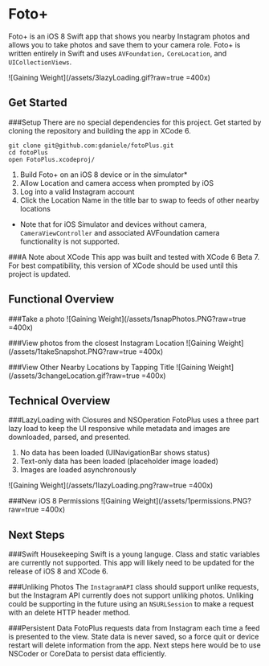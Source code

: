 # Foto+
Foto+ is an iOS 8 Swift app that shows you nearby Instagram photos and allows you to take photos and save them to your camera role. Foto+ is written entirely in Swift and uses `AVFoundation,` `CoreLocation`, and `UICollectionViews`.

![Gaining Weight](/assets/3lazyLoading.gif?raw=true =400x)


## Get Started
###Setup
There are no special dependencies for this project. Get started by cloning the repository and building the app in XCode 6.

	git clone git@github.com:gdaniele/fotoPlus.git
	cd fotoPlus
	open FotoPlus.xcodeproj/
	
1. Build Foto+ on an iOS 8 device or in the simulator*
2. Allow Location and camera access when prompted by iOS
2. Log into a valid Instagram account
3. Click the Location Name in the title bar to swap to feeds of other nearby locations


 * Note that for iOS Simulator and devices without camera, `CameraViewController` and associated AVFoundation camera functionality is not supported.

###A Note about XCode
This app was built and tested with XCode 6 Beta 7. For best compatibility, this version of XCode should be used until this project is updated.


## Functional Overview
###Take a photo
![Gaining Weight](/assets/1snapPhotos.PNG?raw=true =400x)

###View photos from the closest Instagram Location
![Gaining Weight](/assets/1takeSnapshot.PNG?raw=true =400x)

###View Other Nearby Locations by Tapping Title
![Gaining Weight](/assets/3changeLocation.gif?raw=true =400x)

## Technical Overview

###LazyLoading with Closures and NSOperation
FotoPlus uses a three part lazy load to keep the UI responsive while metadata and images are downloaded, parsed, and presented.
1. No data has been loaded (UINavigationBar shows status)
2. Text-only data has been loaded (placeholder image loaded)
3. Images are loaded asynchronously

![Gaining Weight](/assets/1lazyLoading.png?raw=true =400x)

###New iOS 8 Permissions
![Gaining Weight](/assets/1permissions.PNG?raw=true =400x)

## Next Steps
###Swift Housekeeping
Swift is a young languge. Class and static variables are currently not supported. This app will likely need to be updated for the release of iOS 8 and XCode 6.

###Unliking Photos
The `InstagramAPI` class should support unlike requests, but the Instagram API currently does not support unliking photos. Unliking could be supporting in the future using an `NSURLSession` to make a request with an  delete HTTP header method.

###Persistent Data
FotoPlus requests data from Instagram each time a feed is presented to the view. State data is never saved, so a force quit or device restart will delete information from the app. Next steps here would be to use NSCoder or CoreData to persist data efficiently.